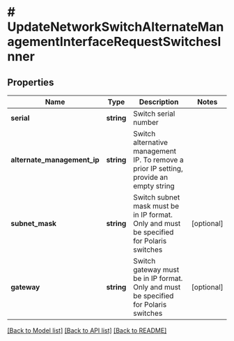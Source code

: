 # # UpdateNetworkSwitchAlternateManagementInterfaceRequestSwitchesInner

## Properties

Name | Type | Description | Notes
------------ | ------------- | ------------- | -------------
**serial** | **string** | Switch serial number |
**alternate_management_ip** | **string** | Switch alternative management IP. To remove a prior IP setting, provide an empty string |
**subnet_mask** | **string** | Switch subnet mask must be in IP format. Only and must be specified for Polaris switches | [optional]
**gateway** | **string** | Switch gateway must be in IP format. Only and must be specified for Polaris switches | [optional]

[[Back to Model list]](../../README.md#models) [[Back to API list]](../../README.md#endpoints) [[Back to README]](../../README.md)
